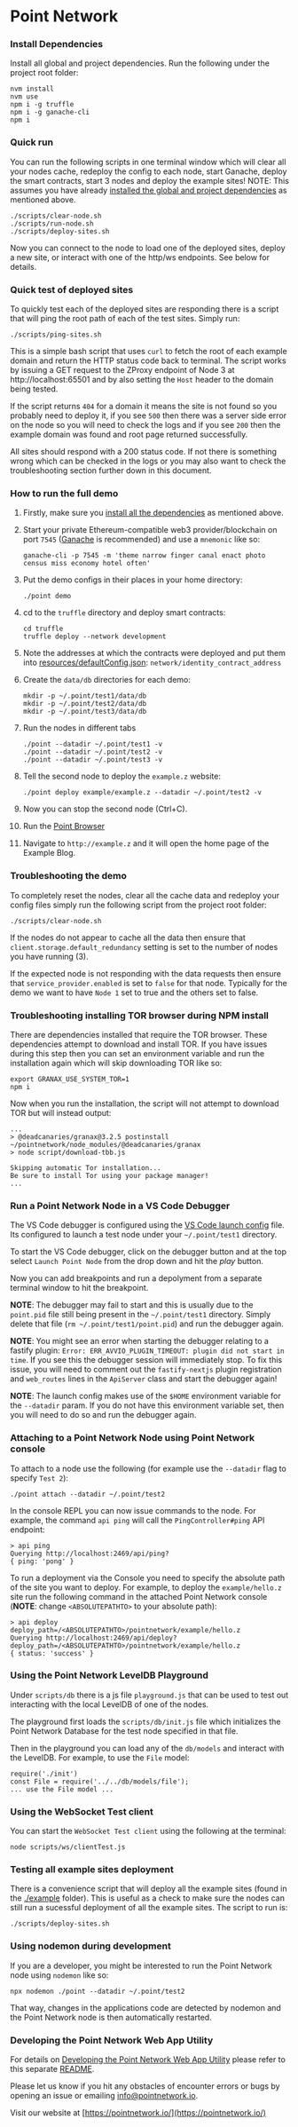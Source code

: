 # Point Network

### Install Dependencies

Install all global and project dependencies. Run the following under the project root folder:

```
nvm install
nvm use
npm i -g truffle
npm i -g ganache-cli
npm i
```

### Quick run

You can run the following scripts in one terminal window which will clear all your nodes cache, redeploy the config to each node, start Ganache, deploy the smart contracts, start 3 nodes and deploy the example sites! NOTE: This assumes you have already [installed the global and project dependencies](#install-dependencies) as mentioned above.

```
./scripts/clear-node.sh
./scripts/run-node.sh
./scripts/deploy-sites.sh
```

Now you can connect to the node to load one of the deployed sites, deploy a new site, or interact with one of the http/ws endpoints. See below for details.

### Quick test of deployed sites

To quickly test each of the deployed sites are responding there is a script that will ping the root path of each of the test sites. Simply run:

```
./scripts/ping-sites.sh
```

This is a simple bash script that uses `curl` to fetch the root of each example domain and return the HTTP status code back to terminal. The script works by issuing a GET request to the ZProxy endpoint of Node 3 at http://localhost:65501 and by also setting the `Host` header to the domain being tested.

If the script returns `404` for a domain it means the site is not found so you probably need to deploy it, if you see `500` then there was a server side error on the node so you will need to check the logs and if you see `200` then the example domain was found and root page returned successfully.

All sites should respond with a 200 status code. If not there is something wrong which can be checked in the logs or you may also want to check the troubleshooting section further down in this document.

### How to run the full demo

1. Firstly, make sure you [install all the dependencies](#install-dependencies) as mentioned above.

1. Start your private Ethereum-compatible web3 provider/blockchain on port `7545` ([Ganache](https://www.trufflesuite.com/ganache) is recommended) and use a `mnemonic` like so:

    ```
    ganache-cli -p 7545 -m 'theme narrow finger canal enact photo census miss economy hotel often'
    ```

1. Put the demo configs in their places in your home directory:

    ```
    ./point demo
    ```

1. cd to the `truffle` directory and deploy smart contracts:
    ```
    cd truffle
    truffle deploy --network development
    ```

1. Note the addresses at which the contracts were deployed and put them into [resources/defaultConfig.json](./resources/defaultConfig.json): `network/identity_contract_address`

1. Create the `data/db` directories for each demo:

    ```
    mkdir -p ~/.point/test1/data/db
    mkdir -p ~/.point/test2/data/db
    mkdir -p ~/.point/test3/data/db
    ```

1. Run the nodes in different tabs

    ```
    ./point --datadir ~/.point/test1 -v
    ./point --datadir ~/.point/test2 -v
    ./point --datadir ~/.point/test3 -v
    ```

1. Tell the second node to deploy the `example.z` website:

    ```
    ./point deploy example/example.z --datadir ~/.point/test2 -v
    ```

1. Now you can stop the second node (Ctrl+C).
1. Run the [Point Browser](https://github.com/pointnetwork/pointbrowser)
1. Navigate to `http://example.z` and it will open the home page of the Example Blog.

### Troubleshooting the demo

To completely reset the nodes, clear all the cache data and redeploy your config files simply run the following script from the project root folder:

```
./scripts/clear-node.sh
```

If the nodes do not appear to cache all the data then ensure that `client.storage.default_redundancy` setting is set to the number of nodes you have running (3).

If the expected node is not responding with the data requests then ensure that `service_provider.enabled` is set to `false` for that node. Typically for the demo we want to have `Node 1` set to true and the others set to false.

### Troubleshooting installing TOR browser during NPM install

There are dependencies installed that require the TOR browser. These dependencies attempt to download and install TOR. If you have issues during this step then you can set an environment variable and run the installation again which will skip downloading TOR like so:

```
export GRANAX_USE_SYSTEM_TOR=1
npm i
```

Now when you run the installation, the script will not attempt to download TOR but will instead output:

```
...
> @deadcanaries/granax@3.2.5 postinstall ~/pointnetwork/node_modules/@deadcanaries/granax
> node script/download-tbb.js

Skipping automatic Tor installation...
Be sure to install Tor using your package manager!
...
```

### Run a Point Network Node in a VS Code Debugger

The VS Code debugger is configured using the [VS Code launch config](.vscode/launch.json) file. Its configured to launch a test node under your `~/.point/test1` directory.

To start the VS Code debugger, click on the debugger button and at the top select `Launch Point Node` from the drop down and hit the _play_ button.

Now you can add breakpoints and run a depolyment from a separate terminal window to hit the breakpoint.

**NOTE**: The debugger may fail to start and this is usually due to the `point.pid` file still being present in the `~/.point/test1` directory. Simply delete that file (`rm ~/.point/test1/point.pid`) and run the debugger again.

**NOTE**: You might see an error when starting the debugger relating to a fastify plugin: `Error: ERR_AVVIO_PLUGIN_TIMEOUT: plugin did not start in time`. If you see this the debugger session will immediately stop. To fix this issue, you will need to comment out the `fastify-nextjs` plugin registration and `web_routes` lines in the `ApiServer` class and start the debugger again!

**NOTE**: The launch config makes use of the `$HOME` environment variable for the `--datadir` param. If you do not have this environment variable set, then you will need to do so and run the debugger again.

### Attaching to a Point Network Node using Point Network console

To attach to a node use the following (for example use the `--datadir` flag to specify `Test 2`):

```
./point attach --datadir ~/.point/test2
```

In the console REPL you can now issue commands to the node. For example, the command `api ping` will call the `PingController#ping` API endpoint:

```
> api ping
Querying http://localhost:2469/api/ping?
{ ping: 'pong' }
```

To run a deployment via the Console you need to specify the absolute path of the site you want to deploy. For example, to deploy the `example/hello.z` site run the following command in the attached Point Network console (**NOTE**: change `<ABSOLUTEPATHTO>` to your absolute path):

```
> api deploy deploy_path=/<ABSOLUTEPATHTO>/pointnetwork/example/hello.z
Querying http://localhost:2469/api/deploy?deploy_path=/<ABSOLUTEPATHTO>/pointnetwork/example/hello.z
{ status: 'success' }
```

### Using the Point Network LevelDB Playground

Under `scripts/db` there is a js file `playground.js` that can be used to test out interacting with the local LevelDB of one of the nodes.

The playground first loads the `scripts/db/init.js` file which initializes the Point Network Database for the test node specified in that file.

Then in the playground you can load any of the `db/models` and interact with the LevelDB. For example, to use the `File` model:

```
require('./init')
const File = require('../../db/models/file');
... use the File model ...
```

### Using the WebSocket Test client

You can start the `WebSocket Test client` using the following at the terminal:

```
node scripts/ws/clientTest.js
```

### Testing all example sites deployment

There is a convenience script that will deploy all the example sites (found in the [./example](./example) folder). This is useful as a check to make sure the nodes can still run a sucessful deployment of all the example sites. The script to run is:

```
./scripts/deploy-sites.sh
```

### Using nodemon during development

If you are a developer, you might be interested to run the Point Network node using `nodemon` like so:

```
npx nodemon ./point --datadir ~/.point/test2
```

That way, changes in the applications code are detected by nodemon and the Point Network node is then automatically restarted.

### Developing the Point Network Web App Utility

For details on [Developing the Point Network Web App Utility](../api/web/README.md) please refer to this separate [README]((../api/web/README.md)).

Please let us know if you hit any obstacles of encounter errors or bugs by opening an issue or emailing info@pointnetwork.io.

Visit our website at [https://pointnetwork.io/](https://pointnetwork.io/)
